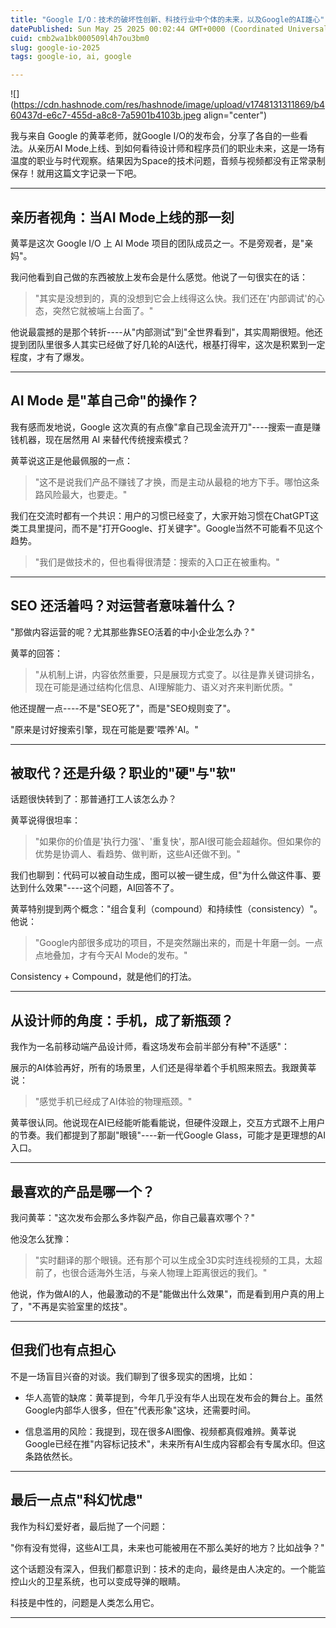 ```yaml
---
title: "Google I/O：技术的破坏性创新、科技行业中个体的未来，以及Google的AI雄心"
datePublished: Sun May 25 2025 00:02:44 GMT+0000 (Coordinated Universal Time)
cuid: cmb2wa1bk000509l4h7ou3bm0
slug: google-io-2025
tags: google-io, ai, google

---
```


![](https://cdn.hashnode.com/res/hashnode/image/upload/v1748131311869/b460437d-e6c7-455d-a8c8-7a5901b4103b.jpeg align="center")

我与来自 Google 的黄莘老师，就Google I/O的发布会，分享了各自的一些看法。从亲历AI Mode上线、到如何看待设计师和程序员们的职业未来，这是一场有温度的职业与时代观察。结果因为Space的技术问题，音频与视频都没有正常录制保存！就用这篇文字记录一下吧。

---

## 亲历者视角：当AI Mode上线的那一刻

黄莘是这次 Google I/O 上 AI Mode 项目的团队成员之一。不是旁观者，是"亲妈"。

我问他看到自己做的东西被放上发布会是什么感觉。他说了一句很实在的话：

> "其实是没想到的，真的没想到它会上线得这么快。我们还在'内部调试'的心态，突然它就被端上台面了。"

他说最震撼的是那个转折----从"内部测试"到"全世界看到"，其实周期很短。他还提到团队里很多人其实已经做了好几轮的AI迭代，根基打得牢，这次是积累到一定程度，才有了爆发。

---

## AI Mode 是"革自己命"的操作？

我有感而发地说，Google 这次真的有点像"拿自己现金流开刀"----搜索一直是赚钱机器，现在居然用 AI 来替代传统搜索模式？

黄莘说这正是他最佩服的一点：

> "这不是说我们产品不赚钱了才换，而是主动从最稳的地方下手。哪怕这条路风险最大，也要走。"

我们在交流时都有一个共识：用户的习惯已经变了，大家开始习惯在ChatGPT这类工具里提问，而不是"打开Google、打关键字"。Google当然不可能看不见这个趋势。

> "我们是做技术的，但也看得很清楚：搜索的入口正在被重构。"

---

## SEO 还活着吗？对运营者意味着什么？

"那做内容运营的呢？尤其那些靠SEO活着的中小企业怎么办？"

黄莘的回答：

> "从机制上讲，内容依然重要，只是展现方式变了。以往是靠关键词排名，现在可能是通过结构化信息、AI理解能力、语义对齐来判断优质。"

他还提醒一点----不是"SEO死了"，而是"SEO规则变了"。

"原来是讨好搜索引擎，现在可能是要'喂养'AI。"

---

## 被取代？还是升级？职业的"硬"与"软"

话题很快转到了：那普通打工人该怎么办？

黄莘说得很坦率：

> "如果你的价值是'执行力强'、'重复快'，那AI很可能会超越你。但如果你的优势是协调人、看趋势、做判断，这些AI还做不到。"

我们也聊到：代码可以被自动生成，图可以被一键生成，但"为什么做这件事、要达到什么效果"----这个问题，AI回答不了。

黄莘特别提到两个概念："组合复利（compound）和持续性（consistency）"。他说：

> "Google内部很多成功的项目，不是突然蹦出来的，而是十年磨一剑。一点点地叠加，才有今天AI Mode的发布。"

Consistency + Compound，就是他们的打法。

---

## 从设计师的角度：手机，成了新瓶颈？

我作为一名前移动端产品设计师，看这场发布会前半部分有种"不适感"：

展示的AI体验再好，所有的场景里，人们还是得举着个手机照来照去。我跟黄莘说：

> "感觉手机已经成了AI体验的物理瓶颈。"

黄莘很认同。他说现在AI已经能听能看能说，但硬件没跟上，交互方式跟不上用户的节奏。我们都提到了那副"眼镜"----新一代Google Glass，可能才是更理想的AI入口。

---

## 最喜欢的产品是哪一个？

我问黄莘："这次发布会那么多炸裂产品，你自己最喜欢哪个？"

他没怎么犹豫：

> "实时翻译的那个眼镜。还有那个可以生成全3D实时连线视频的工具，太超前了，也很合适海外生活，与亲人物理上距离很远的我们。"

他说，作为做AI的人，他最激动的不是"能做出什么效果"，而是看到用户真的用上了，"不再是实验室里的炫技"。

---

## 但我们也有点担心

不是一场盲目兴奋的对谈。我们聊到了很多现实的困境，比如：

* 华人高管的缺席：黄莘提到，今年几乎没有华人出现在发布会的舞台上。虽然Google内部华人很多，但在"代表形象"这块，还需要时间。
    
* 信息滥用的风险：我提到，现在很多AI图像、视频都真假难辨。黄莘说Google已经在推"内容标记技术"，未来所有AI生成内容都会有专属水印。但这条路依然长。
    

---

## 最后一点点"科幻忧虑"

我作为科幻爱好者，最后抛了一个问题：

"你有没有觉得，这些AI工具，未来也可能被用在不那么美好的地方？比如战争？"

这个话题没有深入，但我们都意识到：技术的走向，最终是由人决定的。一个能监控山火的卫星系统，也可以变成导弹的眼睛。

科技是中性的，问题是人类怎么用它。

---